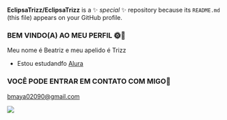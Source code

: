 **EclipsaTrizz/EclipsaTrizz** is a ✨ _special_ ✨ repository because its `README.md` (this file) appears on your GitHub profile.

### BEM VINDO(A) AO MEU PERFIL  🌞🌹
 Meu nome é Beatriz e meu apelido é Trizz

- Estou estudandfo [Alura](https://cursos.alura.com.br/dashboard)
### VOCÊ PODE ENTRAR EM CONTATO COM MIGO📧
bmaya02090@gmail.com

![](https://media1.tenor.com/m/8f4YZAkIqu0AAAAC/star-butterfly-star-vs-the-forces-of-evil.gif)
